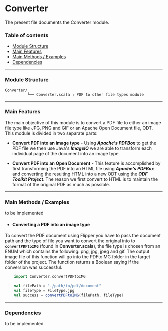 # Converter

The present file documents the Converter module.
<br/>

### Table of contents ###

* [Module Structure](#module-structure)
* [Main Features](#main-features)
* [Main Methods / Examples](#main-methods-/-examples)
* [Dependencies](#dependencies)
 
 
---
### Module Structure ### 
  
   ```
   Converter/
             └── Converter.scala ; PDF to other file types module
   ```
---

### Main Features ### 

The main objective of this module is to convert a PDF file to either an image file type like 
JPG, PNG and GIF or an Apache Open Document file, ODT. This module is divided in two separate parts:

* **Convert PDF into an image type** - Using **_Apache's PDFBox_** to get the PDF file we then use 
Java's **_ImageIO_** we are able to transform each individual page of the document into an image type. 

* **Convert PDF into an Open Document** - This feature is accomplished by first transforming the PDF into
an HTML file using **_Apache's PDFBox_** and converting the resulting HTML into a new ODT using 
the **_ODF Toolkit Project_**. The reason we first convert to HTML is to maintain the format of the 
original PDF as much as possible.
 
---

### Main Methods / Examples ###

to be implemented

* #### Converting a PDF into an image type ####

To convert the PDF document using Flipper you have to pass the document path and the type of file you want to
convert the original into to **`convertPDFtoIMG`** (found in **Converter.scala**), the file type is chosen 
from an ENUM which contains the following: png, jpg, jpeg and gif. The output image file of this function
will go into the PDFtoIMG folder in the target folder of the project. The function returns a Boolean saying 
if the conversion was successful.

```scala
    import Converter.convertPDFtoIMG
    
    val filePath = "./path/to/pdf/document"
    val fileType = FileType.jpg
    val success = convertPDFtoIMG(filePath, fileType)
```
 
---

### Dependencies ### 

to be implemented 
 
